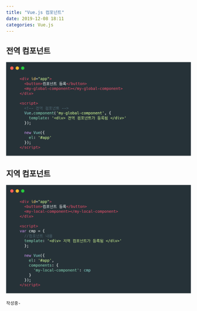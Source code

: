 ```yaml
---
title: "Vue.js 컴포넌트"
date: 2019-12-08 18:11
categories: Vue.js
---
```


## 전역 컴포넌트

![global-conponent](\assets\images\global-component.png)


## 지역 컴포넌트
![local-conponent](\assets\images\local-component.png)
```
작성중-
```
